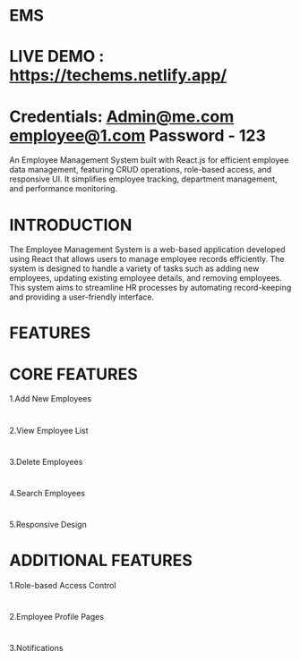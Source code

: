 # EMS
# LIVE DEMO : https://techems.netlify.app/
# Credentials: Admin@me.com  employee@1.com  Password - 123
 

An Employee Management System built with React.js for efficient employee data management, featuring CRUD operations, role-based access, and responsive UI. It simplifies employee tracking, department management, and performance monitoring.
# INTRODUCTION
The Employee Management System is a web-based application developed using React that allows users to manage employee records efficiently. The system is designed to handle a variety of tasks such as adding new employees, updating existing employee details, and removing employees. This system aims to streamline HR processes by automating record-keeping and providing a user-friendly interface.
# FEATURES
# CORE FEATURES
 1.Add New Employees
 #
 2.View Employee List
 #
 3.Delete Employees
 #
 4.Search Employees
 #
 5.Responsive Design
 
 # ADDITIONAL FEATURES
 1.Role-based Access Control
 #
 2.Employee Profile Pages
 #
 3.Notifications
